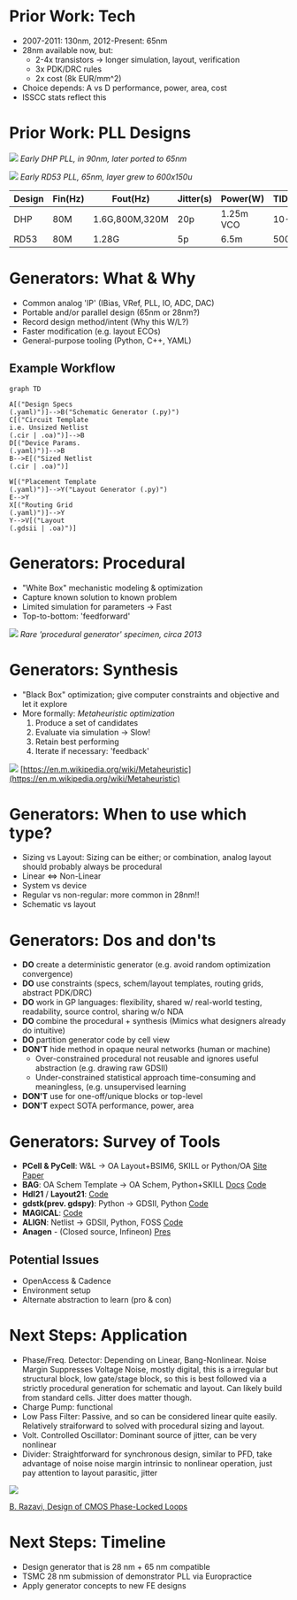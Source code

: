 # Prior Work: Tech
- 2007-2011: 130nm, 2012-Present: 65nm
- 28nm available now, but:
	- 2-4x transistors -> longer simulation, layout, verification
	- 3x PDK/DRC rules
	- 2x cost (8k EUR/mm^2)
- Choice depends: A vs D performance, power, area, cost
- ISSCC stats reflect this

# Prior Work: PLL Designs
![](../images/dhptpll.png)
*Early DHP PLL, in 90nm, later ported to 65nm*

![](../images/rd53pll.jpeg)
*Early RD53 PLL, 65nm, layer grew to 600x150u*

|Design|Fin(Hz)|Fout(Hz)|Jitter(s)|Power(W)|TID(Rad)|
|---|---|---|---|---|---|
|DHP|80M|1.6G,800M,320M|20p|1.25m VCO|10-20M|
|RD53|80M|1.28G|5p|6.5m|500M|

# Generators: What & Why
- Common analog 'IP' (IBias, VRef, PLL, IO, ADC, DAC) 
- Portable and/or parallel design (65nm or 28nm?)
- Record design method/intent (Why this W/L?)
- Faster modification (e.g. layout ECOs)
- General-purpose tooling (Python, C++, YAML)

## Example Workflow

```mermaid
graph TD

A[("Design Specs
(.yaml)")]-->B("Schematic Generator (.py)")
C[("Circuit Template
i.e. Unsized Netlist
(.cir | .oa)")]-->B
D[("Device Params.
(.yaml)")]-->B
B-->E[("Sized Netlist
(.cir | .oa)")]

W[("Placement Template
(.yaml)")]-->Y("Layout Generator (.py)")
E-->Y
X[("Routing Grid
(.yaml)")]-->Y
Y-->V[("Layout
(.gdsii | .oa)")]
```

# Generators: Procedural

- "White Box" mechanistic modeling & optimization
- Capture known solution to known problem
- Limited simulation for parameters -> Fast
- Top-to-bottom: 'feedforward'

![](../images/IMG_1500.jpeg)
*Rare 'procedural generator' specimen, circa 2013*

# Generators: Synthesis 

- "Black Box" optimization; give computer constraints and objective and let it explore
- More formally: *Metaheuristic optimization*
	1. Produce a set of candidates
	2. Evaluate via simulation -> Slow!
	3. Retain best performing
	4. Iterate if necessary: 'feedback'

![](../images/IMG_1501.png)
[https://en.m.wikipedia.org/wiki/Metaheuristic](https://en.m.wikipedia.org/wiki/Metaheuristic)

# Generators: When to use which type?

- Sizing vs Layout: Sizing can be either; or combination, analog layout should probably always be procedural
- Linear ⇔ Non-Linear 
- System vs device
- Regular vs non-regular: more common in 28nm!!
- Schematic vs layout

# Generators: Dos and don'ts
- **DO** create a deterministic generator (e.g. avoid random optimization convergence)
- **DO** use constraints (specs, schem/layout templates, routing grids, abstract PDK/DRC)
- **DO** work in GP languages: flexibility, shared w/ real-world testing, readability, source control, sharing w/o NDA
- **DO** combine the procedural + synthesis (Mimics what designers already do intuitive)
- **DO** partition generator code by cell view
- **DON'T** hide method in opaque neural networks (human or machine)
	- Over-constrained procedural not reusable and ignores useful abstraction (e.g. drawing raw GDSII)
	- Under-constrained statistical approach time-consuming and meaningless, (e.g. unsupervised learning
- **DON'T** use for one-off/unique blocks or top-level
- **DON'T** expect SOTA performance, power, area

# Generators: Survey of Tools

- **PCell & PyCell**: W&L -> OA Layout+BSIM6, SKILL or Python/OA [Site](https://www.synopsys.com/cgi-bin/pycellstudio/req1.cgi) [Paper](https://arxiv.org/pdf/1607.00859.pdf)
- **BAG**: OA Schem Template -> OA Schem, Python+SKILL [Docs](https://bag3-readthedocs.readthedocs.io/en/latest/workspaces.html) [Code](https://github.com/ucb-art/bag/tree/without_OA)
- **Hdl21** / **Layout21**: [Code](https://github.com/dan-fritchman/Hdl21)
- **gdstk(prev. gdspy)**: Python -> GDSII, Python [Code](https://github.com/heitzmann/gdstk)
- **MAGICAL**: [Code](https://github.com/magical-eda/MAGICAL)
- **ALIGN**: Netlist -> GDSII, Python, FOSS [Code](https://github.com/ALIGN-analoglayout/ALIGN-public)
- **Anagen** - (Closed source, Infineon) [Pres](https://m.youtube.com/watch?v=IzJbVG-FHJc)

## Potential Issues
- OpenAccess & Cadence
- Environment setup
- Alternate abstraction to learn (pro & con)

# Next Steps: Application

- Phase/Freq. Detector:  Depending on Linear, Bang-Nonlinear. Noise Margin Suppresses Voltage Noise, mostly digital, this is a irregular but structural block, low gate/stage block, so this is best followed via a strictly procedural generation for schematic and layout. Can likely build from standard cells. Jitter does matter though.
- Charge Pump: functional
- Low Pass Filter: Passive, and so can be considered linear quite easily. Relatively straiforward to  solved with procedural sizing and layout.
- Volt. Controlled Oscillator: Dominant source of jitter, can be very nonlinear
- Divider: Straightforward for synchronous design, similar to PFD, take advantage of noise noise margin intrinsic to nonlinear operation, just pay attention to layout parasitic, jitter

![](../images/IMG_1502.jpeg)

[B. Razavi, Design of CMOS Phase-Locked Loops](https://doi.org/10.1017/9781108626200)

# Next Steps: Timeline

- Design generator that is 28 nm + 65 nm compatible
- TSMC 28 nm submission of demonstrator PLL via Europractice
- Apply generator concepts to new FE designs
